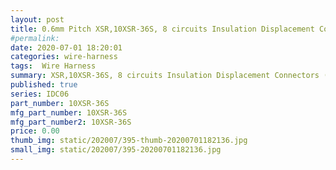 ```yaml
---
layout: post
title: 0.6mm Pitch XSR,10XSR-36S, 8 circuits Insulation Displacement Connectors (Wire-to-Board type)
#permalink: 
date: 2020-07-01 18:20:01
categories: wire-harness
tags:  Wire Harness
summary: XSR,10XSR-36S, 8 circuits Insulation Displacement Connectors (Wire-to-Board type),0.6,0.2A,30V,Side entry
published: true 
series: IDC06
part_number: 10XSR-36S
mfg_part_number: 10XSR-36S
mfg_part_number2: 10XSR-36S
price: 0.00
thumb_img: static/202007/395-thumb-20200701182136.jpg
small_img: static/202007/395-20200701182136.jpg
---
```



